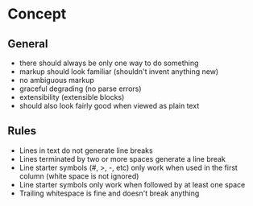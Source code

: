 # Concept

## General

- there should always be only one way to do something
- markup should look familiar (shouldn't invent anything new)
- no ambiguous markup
- graceful degrading (no parse errors)
- extensibility (extensible blocks)
- should also look fairly good when viewed as plain text


## Rules

- Lines in text do not generate line breaks
- Lines terminated by two or more spaces generate a line break
- Line starter symbols (#, >, -, etc) only work when used in the first column (white space is not ignored)
- Line starter symbols only work when followed by at least one space
- Trailing whitespace is fine and doesn't break anything